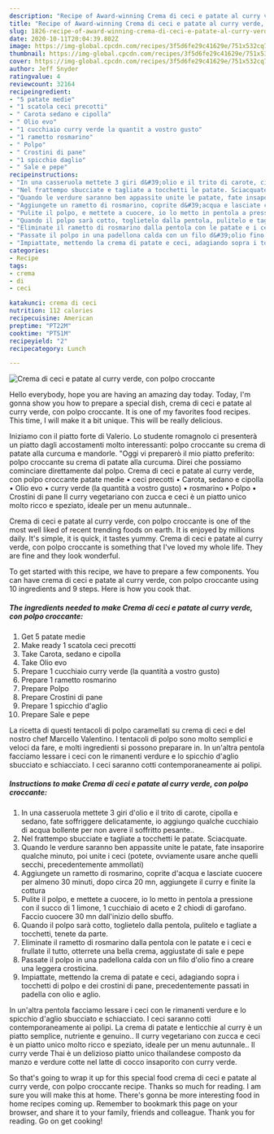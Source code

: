 ```yaml
---
description: "Recipe of Award-winning Crema di ceci e patate al curry verde, con polpo croccante"
title: "Recipe of Award-winning Crema di ceci e patate al curry verde, con polpo croccante"
slug: 1826-recipe-of-award-winning-crema-di-ceci-e-patate-al-curry-verde-con-polpo-croccante
date: 2020-10-11T20:04:39.802Z
image: https://img-global.cpcdn.com/recipes/3f5d6fe29c41629e/751x532cq70/crema-di-ceci-e-patate-al-curry-verde-con-polpo-croccante-recipe-main-photo.jpg
thumbnail: https://img-global.cpcdn.com/recipes/3f5d6fe29c41629e/751x532cq70/crema-di-ceci-e-patate-al-curry-verde-con-polpo-croccante-recipe-main-photo.jpg
cover: https://img-global.cpcdn.com/recipes/3f5d6fe29c41629e/751x532cq70/crema-di-ceci-e-patate-al-curry-verde-con-polpo-croccante-recipe-main-photo.jpg
author: Jeff Snyder
ratingvalue: 4
reviewcount: 32164
recipeingredient:
- "5 patate medie"
- "1 scatola ceci precotti"
- " Carota sedano e cipolla"
- " Olio evo"
- "1 cucchiaio curry verde la quantit a vostro gusto"
- "1 rametto rosmarino"
- " Polpo"
- " Crostini di pane"
- "1 spicchio daglio"
- " Sale e pepe"
recipeinstructions:
- "In una casseruola mettete 3 giri d&#39;olio e il trito di carote, cipolla e sedano, fate soffriggere delicatamente, io aggiungo qualche cucchiaio di acqua bollente per non avere il soffritto pesante.."
- "Nel frattempo sbucciate e tagliate a tocchetti le patate. Sciacquate."
- "Quando le verdure saranno ben appassite unite le patate, fate insaporire qualche minuto, poi unite i ceci (potete, ovviamente usare anche quelli secchi, precedentemente ammollati)"
- "Aggiungete un rametto di rosmarino, coprite d&#39;acqua e lasciate cuocere per almeno 30 minuti, dopo circa 20 mn, aggiungete il curry e finite la cottura"
- "Pulite il polpo, e mettete a cuocere, io lo metto in pentola a pressione con il succo di 1 limone, 1 cucchiaio di aceto e 2 chiodi di garofano. Faccio cuocere 30 mn dall&#39;inizio dello sbuffo."
- "Quando il polpo sarà cotto, toglietelo dalla pentola, pulitelo e tagliate a tocchetti, tenete da parte."
- "Eliminate il rametto di rosmarino dalla pentola con le patate e i ceci e frullate il tutto, otterrete una bella crema, aggiustate di sale e pepe"
- "Passate il polpo in una padellona calda con un filo d&#39;olio fino a creare una leggera crosticina."
- "Impiattate, mettendo la crema di patate e ceci, adagiando sopra i tocchetti di polpo e dei crostini di pane, precedentemente passati in padella con olio e aglio."
categories:
- Recipe
tags:
- crema
- di
- ceci

katakunci: crema di ceci 
nutrition: 112 calories
recipecuisine: American
preptime: "PT22M"
cooktime: "PT51M"
recipeyield: "2"
recipecategory: Lunch

---
```



![Crema di ceci e patate al curry verde, con polpo croccante](https://img-global.cpcdn.com/recipes/3f5d6fe29c41629e/751x532cq70/crema-di-ceci-e-patate-al-curry-verde-con-polpo-croccante-recipe-main-photo.jpg)

Hello everybody, hope you are having an amazing day today. Today, I'm gonna show you how to prepare a special dish, crema di ceci e patate al curry verde, con polpo croccante. It is one of my favorites food recipes. This time, I will make it a bit unique. This will be really delicious.

Iniziamo con il piatto forte di Valerio. Lo studente romagnolo ci presenterà un piatto dagli accostamenti molto interessanti: polpo croccante su crema di patate alla curcuma e mandorle. &#34;Oggi vi preparerò il mio piatto preferito: polpo croccante su crema di patate alla curcuma. Direi che possiamo cominciare direttamente dal polpo. Crema di ceci e patate al curry verde, con polpo croccante patate medie • ceci precotti • Carota, sedano e cipolla • Olio evo • curry verde (la quantità a vostro gusto) • rosmarino • Polpo • Crostini di pane Il curry vegetariano con zucca e ceci è un piatto unico molto ricco e speziato, ideale per un menu autunnale..

Crema di ceci e patate al curry verde, con polpo croccante is one of the most well liked of recent trending foods on earth. It is enjoyed by millions daily. It's simple, it is quick, it tastes yummy. Crema di ceci e patate al curry verde, con polpo croccante is something that I've loved my whole life. They are fine and they look wonderful.


To get started with this recipe, we have to prepare a few components. You can have crema di ceci e patate al curry verde, con polpo croccante using 10 ingredients and 9 steps. Here is how you cook that.

<!--inarticleads1-->

##### The ingredients needed to make Crema di ceci e patate al curry verde, con polpo croccante:

1. Get 5 patate medie
1. Make ready 1 scatola ceci precotti
1. Take  Carota, sedano e cipolla
1. Take  Olio evo
1. Prepare 1 cucchiaio curry verde (la quantità a vostro gusto)
1. Prepare 1 rametto rosmarino
1. Prepare  Polpo
1. Prepare  Crostini di pane
1. Prepare 1 spicchio d&#39;aglio
1. Prepare  Sale e pepe


La ricetta di questi tentacoli di polpo caramellati su crema di ceci e del nostro chef Marcello Valentino. I tentacoli di polpo sono molto semplici e veloci da fare, e molti ingredienti si possono preparare in. In un&#39;altra pentola facciamo lessare i ceci con le rimanenti verdure e lo spicchio d&#39;aglio sbucciato e schiacciato. I ceci saranno cotti contemporaneamente ai polipi. 

<!--inarticleads2-->

##### Instructions to make Crema di ceci e patate al curry verde, con polpo croccante:

1. In una casseruola mettete 3 giri d&#39;olio e il trito di carote, cipolla e sedano, fate soffriggere delicatamente, io aggiungo qualche cucchiaio di acqua bollente per non avere il soffritto pesante..
1. Nel frattempo sbucciate e tagliate a tocchetti le patate. Sciacquate.
1. Quando le verdure saranno ben appassite unite le patate, fate insaporire qualche minuto, poi unite i ceci (potete, ovviamente usare anche quelli secchi, precedentemente ammollati)
1. Aggiungete un rametto di rosmarino, coprite d&#39;acqua e lasciate cuocere per almeno 30 minuti, dopo circa 20 mn, aggiungete il curry e finite la cottura
1. Pulite il polpo, e mettete a cuocere, io lo metto in pentola a pressione con il succo di 1 limone, 1 cucchiaio di aceto e 2 chiodi di garofano. Faccio cuocere 30 mn dall&#39;inizio dello sbuffo.
1. Quando il polpo sarà cotto, toglietelo dalla pentola, pulitelo e tagliate a tocchetti, tenete da parte.
1. Eliminate il rametto di rosmarino dalla pentola con le patate e i ceci e frullate il tutto, otterrete una bella crema, aggiustate di sale e pepe
1. Passate il polpo in una padellona calda con un filo d&#39;olio fino a creare una leggera crosticina.
1. Impiattate, mettendo la crema di patate e ceci, adagiando sopra i tocchetti di polpo e dei crostini di pane, precedentemente passati in padella con olio e aglio.


In un&#39;altra pentola facciamo lessare i ceci con le rimanenti verdure e lo spicchio d&#39;aglio sbucciato e schiacciato. I ceci saranno cotti contemporaneamente ai polipi. La crema di patate e lenticchie al curry è un piatto semplice, nutriente e genuino.. Il curry vegetariano con zucca e ceci è un piatto unico molto ricco e speziato, ideale per un menu autunnale.. Il curry verde Thai è un delizioso piatto unico thailandese composto da manzo e verdure cotte nel latte di cocco insaporito con curry verde. 

So that's going to wrap it up for this special food crema di ceci e patate al curry verde, con polpo croccante recipe. Thanks so much for reading. I am sure you will make this at home. There's gonna be more interesting food in home recipes coming up. Remember to bookmark this page on your browser, and share it to your family, friends and colleague. Thank you for reading. Go on get cooking!

